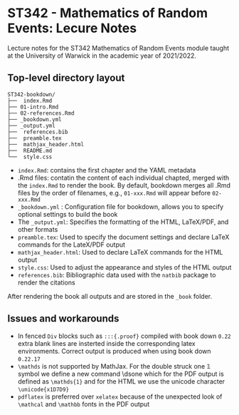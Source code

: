 # ST342 - Mathematics of Random Events: Lecure Notes

Lecture notes for the ST342 Mathematics of Random Events module taught at the University of Warwick in the academic year of 2021/2022.

## Top-level directory layout

```
ST342-bookdown/
├──  index.Rmd
├── 01-intro.Rmd
├── 02-references.Rmd
├── _bookdown.yml
├── _output.yml
├──  references.bib
├──  preamble.tex
├──  mathjax_header.html
├──  README.md
└──  style.css
```

- `index.Rmd`: contains the first chapter and the YAML metadata
- .Rmd files: contatin the content of each individual chapted, merged with the `index.Rmd` to render the book. By default, bookdown merges all .Rmd files by the order of filenames, e.g., `01-xxx.Rmd` will appear before `02-xxx.Rmd`
- `_bookdown.yml` : Configuration file for bookdown, allows you to specify optional settings to build the book
- The `_output.yml`: Specifies the formatting of the HTML, LaTeX/PDF, and other formats
- `preamble.tex`: Used to specify the document settings and declare LaTeX commands for the LateX/PDF output
- `mathjax_header.html`: Used to declare LaTeX commands for the HTML output
- `style.css`: Used to adjust the appearance and styles of the HTML output
- `references.bib`: Bibliographic data used with the `natbib` package to render the citations

After rendering the book all outputs and are stored in the `_book` folder.


## Issues and workarounds
- In fenced `Div` blocks such as `:::{.proof}` compiled with book down `0.22` extra blank lines are insterted inside the corresponding latex environments. Correct output is produced when using book down `0.22.17`
- `\mathds` is not supported by MathJax. For the double struck one 𝟙 symbol we define a new command \dsone which for the PDF output is defined as `\mathds{1}` and for the HTML we use the unicode character `\unicode{x1D7D9}`
- `pdflatex` is preferred over `xelatex` because of the unexpected look of `\mathcal` and `\mathbb` fonts in the PDF output


